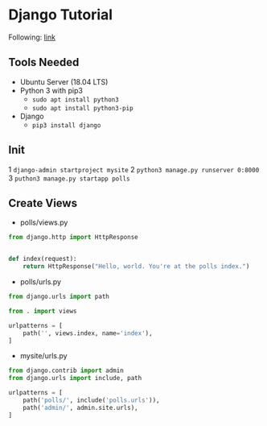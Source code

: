 # Django Tutorial
Following: [link](https://docs.djangoproject.com/en/2.2/intro/tutorial01/)

## Tools Needed
- Ubuntu Server (18.04 LTS)
- Python 3 with pip3
	- `sudo apt install python3`
	- `sudo apt install python3-pip`
- Django
	- `pip3 install django`

## Init
1 `django-admin startproject mysite`
2 `python3 manage.py runserver 0:8000`
3 `puthon3 manage.py startapp polls`


## Create Views
- polls/views.py
```python
from django.http import HttpResponse


def index(request):
    return HttpResponse("Hello, world. You're at the polls index.")
```

- polls/urls.py
```python
from django.urls import path

from . import views

urlpatterns = [
    path('', views.index, name='index'),
]
```

- mysite/urls.py
```python
from django.contrib import admin
from django.urls import include, path

urlpatterns = [
    path('polls/', include('polls.urls')),
    path('admin/', admin.site.urls),
]
```
